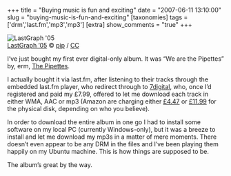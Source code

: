 +++
title = "Buying music is fun and exciting"
date = "2007-06-11 13:10:00"
slug = "buying-music-is-fun-and-exciting"
[taxonomies]
tags = ['drm','last.fm','mp3','mp3']
[extra]
show_comments = "true"
+++

![LastGraph '05](http://farm1.static.flickr.com/203/524889523_4c8d54fc34_m.jpg)  
<span>[LastGraph ’05](http://flickr.com/photos/pip/524889523/) © [pip](http://flickr.com/people/pip/) / [CC](http://creativecommons.org/licenses/by/2.0/ "used under Creative Commons Attribution 2.0 License")</span>

I’ve just bought my first ever digital-only album. It was “We are the Pipettes” by, erm, [The Pipettes](http://www.last.fm/music/The+Pipettes).

I actually bought it via last.fm, after listening to their tracks through the embedded last.fm player, who redirect through to [7digital](https://www.7digital.com/), who, once I’d registered and paid my £7.99, offered to let me download each track in either WMA, AAC or mp3 (Amazon are charging either [£4.47](http://www.amazon.co.uk/We-Are-Pipettes/dp/B000FS9L2K/ref=pd_bbs_sr_1/026-8086840-7730829?ie=UTF8&s=music&qid=1181576349&sr=8-1) or [£11.99](http://www.amazon.co.uk/We-Are-Pipettes/dp/B000GHEAPS/ref=pd_bbs_sr_2/026-8086840-7730829?ie=UTF8&s=music&qid=1181576349&sr=8-2) for the physical disk, depending on who you believe).

In order to download the entire album in one go I had to install some software on my local PC (currently Windows-only), but it was a breeze to install and let me download my mp3s in a matter of mere moments. There doesn’t even appear to be any DRM in the files and I’ve been playing them happily on my Ubuntu machine. This is how things are supposed to be.

The album’s great by the way.
